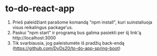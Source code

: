 # to-do-react-app
1. Prieš paleidžiant parašome komandą "npm install", kuri suinstaliuoja visus reikalingus package'us.
2. Paskui "npm start" ir programą bus galima pasiekti per šį link'ą http://localhost:3000
3. Tik svarbiausia, jog paleistumėte iš pradžių back-endą (https://github.com/DvDs20/to-do-app-spring-boot)
